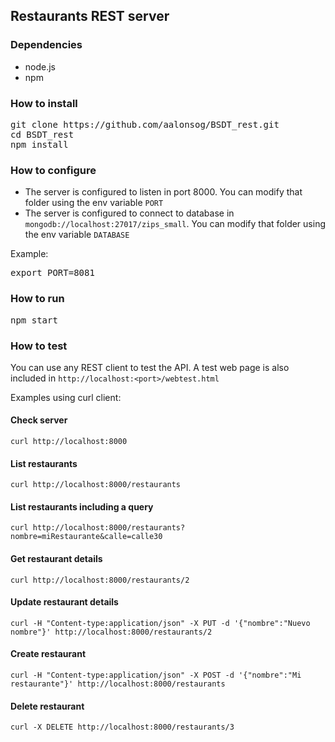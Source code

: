 ## Restaurants REST server

### Dependencies

- node.js
- npm

### How to install

<pre>
git clone https://github.com/aalonsog/BSDT_rest.git
cd BSDT_rest
npm install
</pre>

### How to configure

+ The server is configured to listen in port 8000. You can modify that folder using the env variable `PORT`
+ The server is configured to connect to database in `mongodb://localhost:27017/zips_small`. You can modify that folder using the env variable `DATABASE`

Example:
<pre>
export PORT=8081
</pre>

### How to run

<pre>
npm start
</pre>

### How to test

You can use any REST client to test the API. A test web page is also included in `http://localhost:<port>/webtest.html`

Examples using curl client:

#### Check server
	curl http://localhost:8000

#### List restaurants
	curl http://localhost:8000/restaurants
	
#### List restaurants including a query
	curl http://localhost:8000/restaurants?nombre=miRestaurante&calle=calle30

#### Get restaurant details
	curl http://localhost:8000/restaurants/2

#### Update restaurant details
	curl -H "Content-type:application/json" -X PUT -d '{"nombre":"Nuevo nombre"}' http://localhost:8000/restaurants/2

#### Create restaurant
	curl -H "Content-type:application/json" -X POST -d '{"nombre":"Mi restaurante"}' http://localhost:8000/restaurants

#### Delete restaurant
	curl -X DELETE http://localhost:8000/restaurants/3
